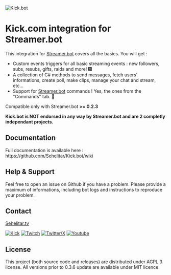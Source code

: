 ﻿![Kick.bot](https://github.com/Sehelitar/Kick.bot/wiki/img/kick_banner.png)

# Kick.com integration for Streamer.bot

This integration for [Streamer.bot](https://streamer.bot/?utm_source=github&utm_medium=banner&utm_campaign=sehelitar_kickbot) covers all the basics.
You will get :

* Custom events triggers for all basic streaming events : new followers, subs, resubs, gifts, raids and more! 🎆
* A collection of C# methods to send messages, fetch users' informations, create poll, make clips, manage your chat and stream, etc...
* Support for [Streamer.bot](https://streamer.bot/?utm_source=github&utm_medium=banner&utm_campaign=sehelitar_kickbot) commands ! Yes, the ones from the "Commands" tab. 🤯

Compatible only with Streamer.bot **>= 0.2.3**

**Kick.bot is NOT endorsed in any way by Streamer.bot and are 2 completly independant projects.**

## Documentation

Full documentation is available here : https://github.com/Sehelitar/Kick.bot/wiki

## Help & Support

Feel free to open an issue on Github if you have a problem.
Please provide a maximum of informations, including bot logs and instructions to reproduce your problem.

## Contact

[Sehelitar.tv](https://sehelitar.tv/?utm_source=github&utm_medium=banner&utm_campaign=sehelitar_kickbot)

[![Kick](https://play-lh.googleusercontent.com/66czInHo_spTFWwLVYntxW8Fa_FHCDRPnd3y0HT14_xz6xb_lqSv005ARvdkJJE2TA=s32-rw)](https://kick.com/sehelitar)
[![Twitch](https://play-lh.googleusercontent.com/QLQzL-MXtxKEDlbhrQCDw-REiDsA9glUH4m16syfar_KVLRXlzOhN7tmAceiPerv4Jg=s32-rw)](https://twitch.tv/sehelitar)
[![Twitter/X](https://play-lh.googleusercontent.com/XyI6Hyz9AFg7E_joVzX2zh6CpWm9B2DG2JuEz5meCFVm4-wTKTnHgqbmg62iFKe4Gzca=s32-rw)](https://twitter.com/sehelitar)
[![Youtube](https://play-lh.googleusercontent.com/lMoItBgdPPVDJsNOVtP26EKHePkwBg-PkuY9NOrc-fumRtTFP4XhpUNk_22syN4Datc=s32-rw)](https://youtube.com/@sehelitar)

## License

This project (both source code and releases) are distributed under AGPL 3 license.
All versions prior to 0.3.6 update are available under MIT licence.
